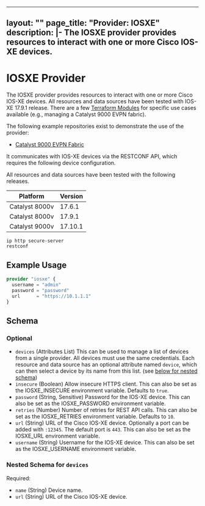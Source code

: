 
---
layout: ""
page_title: "Provider: IOSXE"
description: |-
  The IOSXE provider provides resources to interact with one or more Cisco IOS-XE devices.
---

# IOSXE Provider

The IOSXE provider provides resources to interact with one or more Cisco IOS-XE devices. All resources and data sources have been tested with IOS-XE 17.9.1 release. There are a few [Terraform Modules](https://registry.terraform.io/browse/modules?provider=iosxe) for specific use cases available (e.g., managing a Catalyst 9000 EVPN fabric).

The following example repositories exist to demonstrate the use of the provider:

- [Catalyst 9000 EVPN Fabric](https://github.com/netascode/terraform-iosxe-evpn-example)

It communicates with IOS-XE devices via the RESTCONF API, which requires the following device configuration.

All resources and data sources have been tested with the following releases.

| Platform       | Version |
| -------------- | ------- |
| Catalyst 8000v | 17.6.1  |
| Catalyst 8000v | 17.9.1  |
| Catalyst 9000v | 17.10.1 |


```
ip http secure-server
restconf
```

## Example Usage

```terraform
provider "iosxe" {
  username = "admin"
  password = "password"
  url      = "https://10.1.1.1"
}
```

<!-- schema generated by tfplugindocs -->
## Schema

### Optional

- `devices` (Attributes List) This can be used to manage a list of devices from a single provider. All devices must use the same credentials. Each resource and data source has an optional attribute named `device`, which can then select a device by its name from this list. (see [below for nested schema](#nestedatt--devices))
- `insecure` (Boolean) Allow insecure HTTPS client. This can also be set as the IOSXE_INSECURE environment variable. Defaults to `true`.
- `password` (String, Sensitive) Password for the IOS-XE device. This can also be set as the IOSXE_PASSWORD environment variable.
- `retries` (Number) Number of retries for REST API calls. This can also be set as the IOSXE_RETRIES environment variable. Defaults to `10`.
- `url` (String) URL of the Cisco IOS-XE device. Optionally a port can be added with `:12345`. The default port is `443`. This can also be set as the IOSXE_URL environment variable.
- `username` (String) Username for the IOS-XE device. This can also be set as the IOSXE_USERNAME environment variable.

<a id="nestedatt--devices"></a>
### Nested Schema for `devices`

Required:

- `name` (String) Device name.
- `url` (String) URL of the Cisco IOS-XE device.
